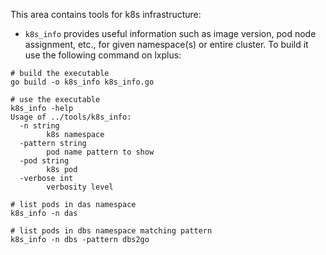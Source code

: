 This area contains tools for k8s infrastructure:
- `k8s_info` provides useful information such as image version, pod node
  assignment, etc., for given namespace(s) or entire cluster. To build it use
  the following command on lxplus:
```
# build the executable
go build -o k8s_info k8s_info.go

# use the executable
k8s_info -help
Usage of ../tools/k8s_info:
  -n string
        k8s namespace
  -pattern string
        pod name pattern to show
  -pod string
        k8s pod
  -verbose int
        verbosity level

# list pods in das namespace
k8s_info -n das

# list pods in dbs namespace matching pattern
k8s_info -n dbs -pattern dbs2go
```

